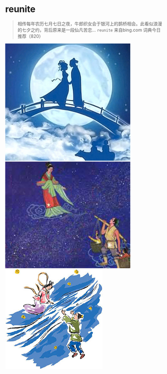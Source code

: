 # reunite
> 相传每年农历七月七日之夜，牛郎织女会于银河上的鹊桥相会。此看似浪漫的七夕之约，背后原来是一段仙凡苦恋...
`reunite` 来自bing.com 词典今日推荐（820）

![reunite](./assets/reunite_1.jpg "reunite")
![reunite](./assets/reunite_2.jpg "reunite")
![reunite](./assets/reunite_3.jpg "reunite")
